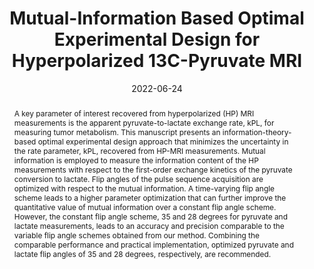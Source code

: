 ---
title: "Mutual-Information Based Optimal Experimental Design for Hyperpolarized 13C-Pyruvate MRI"

authors:
- admin
- "Christopher Walker"
- "Drew Mitchell"
- "J. Tinsley Oden"
- "Dawid Schellingerhout" 
- "James A. Bankson" 
- "David T. Fuentes"
author_notes:
- "Corresponding author"
- ''
- ''
- ''
- ''
- ''
- "Corresponding author"
date: "2022-06-24"
doi: "10.1038/s41598-023-44958-y"

# Schedule page publish date (NOT publication's date).
publishDate: "2022-06-24"

# Publication type.
publication_types: ["article-journal"]

# Publication name and optional abbreviated publication name.
publication: "*Scientific Reports*"
publication_short: ""

abstract: "A key parameter of interest recovered from hyperpolarized (HP) MRI measurements is the apparent pyruvate-to-lactate exchange rate, kPL, for measuring tumor metabolism. This manuscript presents an information-theory-based optimal experimental design approach that minimizes the uncertainty in the rate parameter, kPL, recovered from HP-MRI measurements. Mutual information is employed to measure the information content of the HP measurements with respect to the first-order exchange kinetics of the pyruvate conversion to lactate. Flip angles of the pulse sequence acquisition are optimized with respect to the mutual information. A time-varying flip angle scheme leads to a higher parameter optimization that can further improve the quantitative value of mutual information over a constant flip angle scheme. However, the constant flip angle scheme, 35 and 28 degrees for pyruvate and lactate measurements, leads to an accuracy and precision comparable to the variable flip angle schemes obtained from our method. Combining the comparable performance and practical implementation, optimized pyruvate and lactate flip angles of 35 and 28 degrees, respectively, are recommended."

# Summary. An optional shortened abstract.
summary: ''

tags:
- Computational Modeling
- Optimal Experimental Design
- Mutual Information
- Uncertainty Quantification
- Pharmacokinetic Models
- Partial Differential Equations
featured: true

# links:
url_pdf: ''
url_code: ''
url_source: 'https://doi.org/10.1038/s41598-023-44958-y'
---
